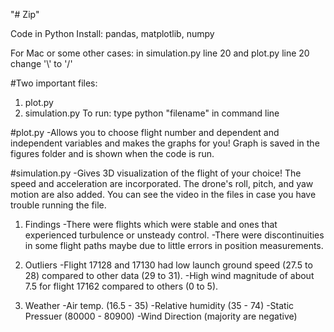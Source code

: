 "# Zip"

Code in Python
Install: pandas, matplotlib, numpy

For Mac or some other cases: in simulation.py line 20 and plot.py line 20
change '\\' to '/'

#Two important files:
1. plot.py
2. simulation.py
To run: type python "filename" in command line

#plot.py
-Allows you to choose flight number and dependent and independent variables and makes the graphs for you! Graph is saved in the figures folder and is shown when the code is run.

#simulation.py
-Gives 3D visualization of the flight of your choice! The speed and acceleration are incorporated. The drone's roll, pitch, and yaw motion are also added. You can see the video in the files in case you have trouble running the file.

1. Findings
-There were flights which were stable and ones that experienced turbulence or unsteady control.
-There were discontinuities in some flight paths maybe due to little errors in position measurements.

2. Outliers
-Flight 17128 and 17130 had low launch ground speed (27.5 to 28) compared to other data (29 to 31).
-High wind magnitude of about 7.5 for flight 17162 compared to others (0 to 5).

3. Weather
-Air temp. (16.5 - 35)
-Relative humidity (35 - 74)
-Static Pressuer (80000 - 80900)
-Wind Direction (majority are negative)
